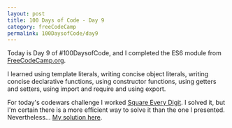 ```yaml
---
layout: post
title: 100 Days of Code - Day 9
category: freeCodeCamp
permalink: 100DaysofCode/day9
---
```


Today is Day 9 of #100DaysofCode, and I completed the ES6 module from [FreeCodeCamp.org](https://freecodecamp.org).

I learned using template literals, writing concise object literals, writing concise declarative functions, using constructor functions, using getters and setters, using import and require and using export.

For today's codewars challenge I worked [Square Every Digit](https://www.codewars.com/kata/546e2562b03326a88e000020/train/javascript). I solved it, but I'm certain there is a more efficient way to solve it than the one I presented. Nevertheless... [My solution here](https://github.com/oxhankey/codewars/blob/master/javascript/square_every_digit.js).
